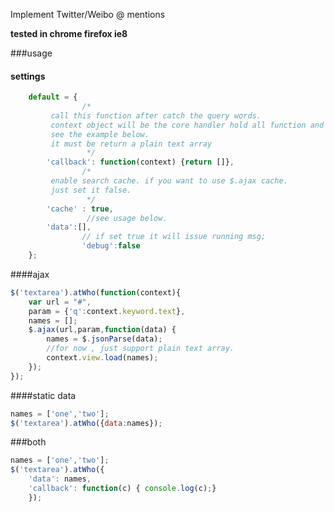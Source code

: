 Implement Twitter/Weibo @ mentions

**tested in chrome firefox ie8**

###usage

#### settings
``` javascript
    default = {
                /*
		 call this function after catch the query words.
		 context object will be the core handler hold all function and field.
		 see the example below.
		 it must be return a plain text array
                 */
		'callback': function(context) {return []},
                /*
		 enable search cache. if you want to use $.ajax cache.
		 just set it false.
                 */
		'cache' : true,
                 //see usage below.
		'data':[],
                // if set true it will issue running msg;
                'debug':false
	};
```

####ajax
``` javascript
$('textarea').atWho(function(context){
    var url = "#",
    param = {'q':context.keyword.text},
    names = [];
    $.ajax(url,param,function(data) {
        names = $.jsonParse(data);
        //for now , just support plain text array.
        context.view.load(names);
    });
});
```
####static data
``` javascript
names = ['one','two'];
$('textarea').atWho({data:names});
```

###both
``` javascript
names = ['one','two'];
$('textarea').atWho({
    'data': names,
    'callback': function(c) { console.log(c);}
    });
```
